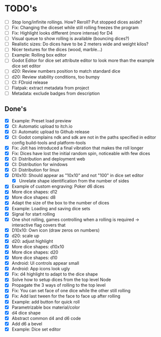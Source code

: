 # TODO's

- [ ] Stop long/infinite rollings. How? Reroll? Put stopped dices aside?
- [ ] Fix: Changing the diceset while still rolling freezes the program
- [ ] Fix: Highlight looks different (more intense) for D4
- [ ] Visual queue to show rolling is available (bouncing dices?)
- [ ] Realistic sizes: Do dices have to be 2 meters wide and weight kilos?
- [ ] Nicer textures for the dices (wood, marble...)
- [ ] Example: Rolling box editor
- [ ] Godot Editor for dice set attribute editor to look more than the example dice set editor
- [ ] d20: Review numbers position to match standard dice
- [ ] d20: Review stability conditions, too bumpy
- [ ] CI: FDroid release
- [ ] Flatpak: extract metadata from project
- [ ] Metadata: exclude badges from description

## Done's

- [x] Example: Preset load preview
- [x] CI: Automatic upload to itch.io
- [x] CI: Automatic upload to Github release
- [x] CI: Godot complains ndk and sdk are not in the paths specified in editor config build-tools and platform-tools
- [x] Fix: Jolt has introduced a final vibration that makes the roll longer
- [x] Fix: Dices have lost the initial random spin, noticeable with few dices
- [x] CI: Distribution and deployment web
- [x] CI: Distribution for windows
- [x] CI: Distribution for linux
- [x] D10x10: Should appear as "10x10" and not "100" in dice set editor
    - [x] Unrelate shape identification from the number of sides
- [x] Example of custom engraving: Poker d6 dices
- [x] More dice shapes: d12
- [x] More dice shapes: d8
- [x] Adapt the size of the box to the number of dices
- [x] Example: Loading and saving dice sets
- [x] Signal for start rolling
- [x] One shot rolling, games controlling when a rolling is required -> interactive flag covers that
- [x] D10x10: Own icon (draw zeros on numbers)
- [x] d20: scale up
- [x] d20: adjust highlight
- [x] More dice shapes: d10x10
- [x] More dice shapes: d20
- [x] More dice shapes: d10
- [x] Android: UI controls appear small
- [x] Android: App icons look ugly
- [x] Fix: d4 highlight to adapt to the dice shape
- [x] Solve how to setup dices from the top level Node
- [x] Propagate the 3 ways of rolling to the top level
- [x] Fix: You can set face of one dice while the other still rolling
- [x] Fix: Add last tween for the face to face up after rolling
- [x] Example: add button for quick roll
- [x] Parametrizable box material/color
- [x] d4 dice shape
- [x] Abstract common d4 and d6 code
- [x] Add d6 a bevel
- [x] Example: Dice set editor
